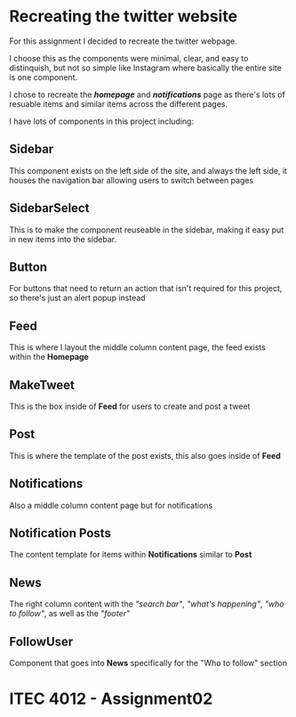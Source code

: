 # Recreating the twitter website

For this assignment I decided to recreate the twitter webpage.

I choose this as the components were minimal, clear, and easy to distinquish, but not so simple like Instagram where basically the entire site is one component.

I chose to recreate the **_homepage_** and **_notifications_** page as there's lots of resuable items and similar items across the different pages.

I have lots of components in this project including:

## Sidebar
This component exists on the left side of the site, and always the left side, it houses the navigation bar allowing users to switch between pages

## SidebarSelect
This is to make the component reuseable in the sidebar, making it easy put in new items into the sidebar.

## Button
For buttons that need to return an action that isn't required for this project, so there's just an alert popup instead

## Feed
This is where I layout the middle column content page, the feed exists within the **Homepage**

## MakeTweet
This is the box inside of **Feed** for users to create and post a tweet

## Post
This is where the template of the post exists, this also goes inside of **Feed**

## Notifications
Also a middle column content page but for notifications

## Notification Posts
The content template for items within **Notifications** similar to **Post**

## News
The right column content with the _"search bar"_, _"what's happening"_, _"who to follow"_, as well as the _"footer"_

## FollowUser
Component that goes into **News** specifically for the "Who to follow" section

# ITEC 4012 - Assignment02

